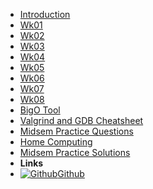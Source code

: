 - [Introduction](_introduction)
- [Wk01](Wk01)
- [Wk02](Wk02)
- [Wk03](Wk03)
- [Wk04](Wk04)
- [Wk05](Wk05)
- [Wk06](Wk06)
- [Wk07](Wk07)
- [Wk08](Wk08)
- [BigO Tool](BigOh)
- [Valgrind and GDB Cheatsheet](gdb_valgrind)
- [Midsem Practice Questions](midsem_questions)
- [Home Computing](home_computing)
- [Midsem Practice Solutions](https://github.com/BraedonWooding/Comp2521-19T3/tree/master/PracticeAnswers)
- **Links**
- [![Github](https://icongram.jgog.in/simple/github.svg?color=808080&size=16)Github](https://github.com/BraedonWooding/Comp2521-19T3)
